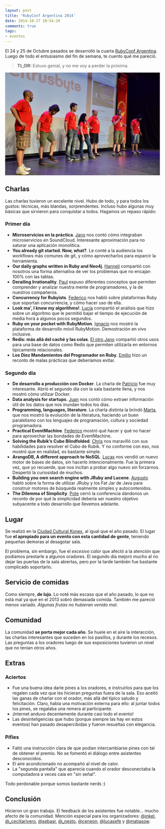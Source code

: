 ```yaml
---
layout: post
title: 'RubyConf Argentina 2014'
date: 2014-10-27 10:54:29
comments: true
tags:
- eventos
---
```


El 24 y 25 de Octubre pasados se desarrolló la cuarta [RubyConf Argentina][rubyconf]. Luego de todo el entusiasmo del fin de semana, te cuento qué me pareció.

> **TL;DR:** Estuvo genial, y no me voy a perder la próxima.

![El equipo de RubyConf Argentina 2014](../img/rubyconfar2014.jpg)

## Charlas

Las charlas tuvieron un excelente nivel. Hubo de todo, y para todos los gustos: técnicas, más blandas, sorprendentes. Incluso hubo algunas muy básicas que sirvieron para conquistar a todos. Hagamos un repaso rápido:

### Primer día

* **Microservicios en la práctica**. [Jano][jano] nos contó cómo integraban microservicios en SoundCloud. Interesante aproximación para no saturar una aplicación monolítica.
* **You already git started. Now, what?**. Le conté a la audiencia los workflows más comunes de git, y cómo aprovecharlos para esparcir la herramienta.
* **Our daily graphs written in Ruby and Neo4j**. [Hanneli][hannelita] compartió con nosotros una forma alternativa de ver los problemas que no encajan 100% con las tablas.
* **Derailing Irrationality**. [Paul][paul] expuso diferentes conceptos que permiten comprender y analizar nuestra mente de programadores, y la de nuestros compañeros.
* **Concurrency for Rubyists**. [Federico][federico] nos habló sobre plataformas Ruby que soportan concurrencia, y cómo hacer uso de ella.
* **Look ma', I know my algorithms!**. [Lucía][lucia] compartió el análisis que hizo sobre un algorítmo que le permitió bajar el tiempo de ejecución de media hora a algunos pocos segundos.
* **Ruby on your pocket with RubyMotion**. [Ignacio][ignacio] nos mostró la plataforma de desarrollo móvil RubyMotion. Demostración en vivo inclusive.
* **Redis: más allá del caché y las colas**. [El otro Jano][janowski] compartió otros usos para una base de datos como Redis que permiten utilizarla en entornos típicamente relacionales.
* **Los Diez Mandamientos del Programador en Ruby**. [Emilio][emilio] hizo un reconto de malas prácticas que deberíamos evitar.

### Segundo día

* **De desarrollo a producción con Docker**. La charla de [Patricio][patricio] fue muy interesante. Abrió el segundo día con la sala bastante llena, y nos mostró cómo utilizar Docker.
* **Data analysis for startups**. [Juan][juan] nos contó cómo extraer información útil de los datos que nos inundan todos los días.
* **Programming, languages, literature**. La charla distinta la brindó [Marta][marta], que nos mostró la evolución de la literatura, haciendo un buen paralelismo con los lenguajes de programación, cultura y sociedad programadora.
* **Practical EventMachine**. [Federico][bulnes] mostró qué hacer y qué no hacer para aprovechar las bondades de EventMachine.
* **Solving the Rubik’s Cube Blindfolded**. [Chris][chris] nos maravilló con sus habilidades para resolver el Cubo de Rubik. Y no conforme con eso, nos mostró que en realidad, es bastante simple.
* **ArangoDB, A different approach to NoSQL**. [Lucas][lucas] nos vendió un nuevo motor de bases de datos, sin hacerlo intencionalmente. Fue la primera vez, que yo recuerde, que nos incitan a probar algo nuevo sin forzarnos. Despertó la curiosidad de muchos.
* **Building you own search engine with JRuby and Lucene**. [Augusto][augusto] habló sobre la forma de utilizar JRuby y los Fat Jar de Java para construir motores de búsqueda realmente simples y autocontenidos.
* **The Dilemma of Simplicity**. [Pote][poteland] cerró la conferencia dándonos un reconto de por qué la simplicidad debería ser nuestro objetivo subyacente a todo desarrollo que llevemos adelante.

## Lugar

Se realizó en la [Ciudad Cultural Konex][konex], al igual que el año pasado. El lugar fue **el apropiado para un evento con esta cantidad de gente**, teniendo pequeñas demoras al desagotar sala.

El problema, sin embargo, fue el *excesivo calor* que afectó a la atención que podíamos prestarle a algunos oradores. El segundo día mejoró mucho al no dejar las puertas de la sala abiertas, pero por la tarde también fue bastante complicado soportarlo.

## Servicio de comidas

Como siempre, **de lujo**. Lo noté más escaso que el año pasado, lo que no está mal ya que en el 2013 sobró demasiada comida. También me pareció menos variado. *Algunas frutas no hubieran venido mal*.

## Comunidad

La comunidad **se porta mejor cada año**. Se huele en el aire la interacción, las charlas interesantes que suceden en los pasillos, y durante los recesos. Las preguntas a los oradores luego de sus exposiciones tuvieron un nivel que no tenían otros años.

## Extras

### Aciertos

* Fue una buena idea darle pines a los oradores, e instruirlos para que los regalen cada vez que les hicieran preguntas fuera de la sala. Eso aceitó las ganas de charlar con el orador, más allá del típico saludo y felicitación. Claro, había una motivación externa para ello: al juntar todos los pines, se regalaba una remera al participante.
* ¡Internet anduvo decentemente durante casi todo el evento!
* Las desinteligencias que hubo (porque siempre las hay en estos eventos) han pasado desapercibidas y fueron resueltas con elegancia.

### Pifies

* Faltó una instrucción clara de que podían intercambiarse pines con tal de obtener el premio. No se fomentó el diálogo entre asistentes desconocidos.
* El aire acondicionado no acompañó al nivel de calor.
* La "segunda pantalla" que aparecía cuando el orador desconectaba la computadora a veces caía en "sin señal".

Todo perdonable porque somos bastante nerds :)

## Conclusión

Hicieron un gran trabajo. El feedback de los asistentes fue notable... mucho afecto de la comunidad. Mención especial para los organizadores: [@inkel][inkel], [@_ceciliarivero][ceciliarivero], [@sebasr][sebasr], [@_nesto][nesto], [@ceneon][ceneon], [@lucasefe][lucasefe] y [@matiasow][matiasow].

[inkel]: https://twitter.com/inkel/
[ceciliarivero]: https://twitter.com/_ceciliarivero/
[sebasr]: https://twitter.com/sebasr/
[nesto]: https://twitter.com/_nesto/
[ceneon]: https://twitter.com/ceneon/
[matiasow]: https://twitter.com/matiasow/
[lucasefe]: https://twitter.com/lucasefe/

[rubyconf]: http://rubyconfargentina.org/index_es.html
[jano]: https://twitter.com/janogonzalez
[hannelita]: https://twitter.com/hannelita
[federico]: https://twitter.com/unbalancedparen
[ignacio]: https://twitter.com/ijpiantanida
[janowski]: https://twitter.com/djanowski
[emilio]: https://twitter.com/egutter
[lucia]: https://twitter.com/raviolicode
[paul]: https://twitter.com/paulcsmith
[patricio]: https://twitter.com/pbruna
[juan]: https://twitter.com/jbarreneche
[marta]: https://twitter.com/a_meba
[bulnes]: https://twitter.com/febuiles
[chris]: https://twitter.com/chrishunt
[lucas]: https://twitter.com/moonbeamlabs
[augusto]: https://twitter.com/abecciu
[poteland]: https://twitter.com/poteland

[konex]: http://www.ciudadculturalkonex.org/